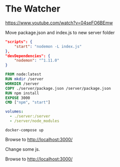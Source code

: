 # The Watcher

https://www.youtube.com/watch?v=04seFO6BEmw

Move package.json and index.js to new server folder

```json
"scripts": {
    "start": "nodemon -L index.js"
},
"devDependencies": {
    "nodemon": "^1.11.0"
}
```

```Dockerfile
FROM node:latest
RUN mkdir /server
WORKDIR /server
COPY ./server/package.json /server/package.json
RUN npm install
EXPOSE 3000
CMD ["npm", "start"]
```

```yml
volumes:
  - ./server:/server
  - /server/node_modules
```

```shell
docker-compose up
```

Browse to [http://localhost:3000/](http://localhost:3000/)

Change some js.

Browse to [http://localhost:3000/](http://localhost:3000/)